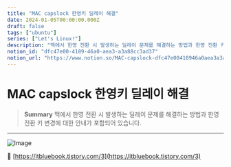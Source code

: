 ```yaml
---
title: "MAC capslock 한영키 딜레이 해결"
date: 2024-01-05T00:00:00.000Z
draft: false
tags: ["ubuntu"]
series: ["Let's Linux!"]
description: "맥에서 한영 전환 시 발생하는 딜레이 문제를 해결하는 방법과 한영 전환 키 변경에 대한 안내가 포함되어 있습니다."
notion_id: "dfc47e00-4189-46a0-aea3-a3a88cc3ad37"
notion_url: "https://www.notion.so/MAC-capslock-dfc47e00418946a0aea3a3a88cc3ad37"
---
```


# MAC capslock 한영키 딜레이 해결

> **Summary**
> 맥에서 한영 전환 시 발생하는 딜레이 문제를 해결하는 방법과 한영 전환 키 변경에 대한 안내가 포함되어 있습니다.

---

![Image](https://prod-files-secure.s3.us-west-2.amazonaws.com/09ccd4d5-876c-4bba-bbdf-cc77a0a11257/4010e6f0-454c-4c74-8adf-f918f2f2c39f/Untitled.png?X-Amz-Algorithm=AWS4-HMAC-SHA256&X-Amz-Content-Sha256=UNSIGNED-PAYLOAD&X-Amz-Credential=ASIAZI2LB466V6SWHPK4%2F20250724%2Fus-west-2%2Fs3%2Faws4_request&X-Amz-Date=20250724T083651Z&X-Amz-Expires=3600&X-Amz-Security-Token=IQoJb3JpZ2luX2VjEAAaCXVzLXdlc3QtMiJGMEQCIHs4DPsWzahKavjJvcMWKfNzA%2FlO1s7IvACc%2F5mJvQCkAiAt1VFw5EYrsriTY9Kdip0ch%2FCWgrO5TDOlOrTvyieoySr%2FAwgpEAAaDDYzNzQyMzE4MzgwNSIMKAXEZ%2B8rUt3OhBNUKtwDpIG2vfysesOegAf7EKZlvaBXfhJaUIYUElCUdowP0tt0mGRW4GuINLYFgjCJV5S3v4QvmCg0Njjzfbuq5QUsQepWPnofIjNnzKyfkxT8SVLcPLJuwa15SdDdFcYP3hBFnBVs08k%2B%2B4D13offRQqy9VH%2B6IU9IJ2n2Mii8srJ7mX2Zh6LdDd%2BCPmGRg59wPbmh0dfH7jiKgIp5f3DHsCsQAq4rRuwNZt2TlVryhB1QVTCtYA%2FQmlOWWjYQCoSMiJHprtAYEmRlbSX6wxIC6K99ICF%2BayCfGhCDbTodHmNLGp%2F%2BMatyOh240XtSQzIA0Vutj29R7D5dzpD2yyjxMsPpcaY9bQkoUTedHEok2yENrc7ZHMefP6MNgS9AZGWfqoO3vdrmOYeygJxuUWU4zgS82tjoDj5%2FIXY7shg4VgYr6u53R29IdSQG4LkLraBA58Df8Q5qMk69by4ZCjpho8vPZe%2FXR7QmlVqMTGeU%2Bz%2BdxCRog17Zv53OPGTZsb0He3Q9nxU73NUzOdVo4%2ByhzOCDqcTo3gSvBTxqg3wZrQO5PnebsVReQL6uW1sAY2zOfLBgmJH8X2n0yDJ1x0ihLZ0bGE%2BMyuzZdgq%2BITkmNSw6XjKbFSKDXcbUA2s%2FWcwuc%2BHxAY6pgG4eePwM9suffvZx2vh5XBEgd4PYyL5sqTlo0RIlNLK1KGhkf0z9F3TpFYV1Ac9UjiTKNLxI0NkrsOzZBlUzrrSIrKrWrX2MubbCXtPJ1XVsXi79OI8k6r7XWXrTHQeNosUdRnmYoAFY%2BiBdUKChBV%2FFwV2aArrkMoaFsLKLcQMkICFCJuDZdmgHRxoLaFwM0rmk0a6VYs4PiMcrFBh1GH63IPB9IAb&X-Amz-Signature=c6ed91b4f8e286a70a5bed373a23cbd47786e26f2c53e1a83ad23f1cc39eed20&X-Amz-SignedHeaders=host&x-amz-checksum-mode=ENABLED&x-id=GetObject)

🔗 [https://itbluebook.tistory.com/3](https://itbluebook.tistory.com/3)



